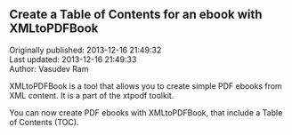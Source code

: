 ## Create a Table of Contents for an ebook with XMLtoPDFBook  
Originally published: 2013-12-16 21:49:32  
Last updated: 2013-12-16 21:49:33  
Author: Vasudev Ram  
  

XMLtoPDFBook is a tool that allows you to create simple PDF ebooks from XML content. It is a part of the xtpodf toolkit.

You can now create PDF ebooks with XMLtoPDFBook, that include a Table of Contents (TOC).
